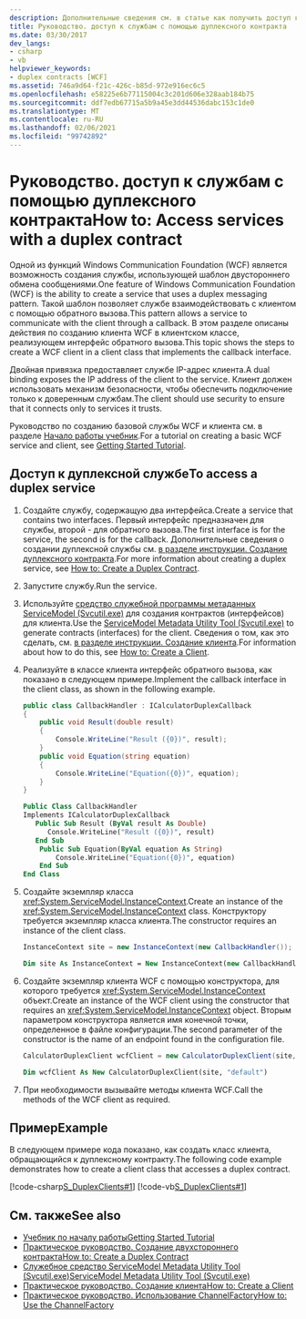 ```yaml
---
description: Дополнительные сведения см. в статье как получить доступ к службам с помощью дуплексного контракта.
title: Руководство. доступ к службам с помощью дуплексного контракта
ms.date: 03/30/2017
dev_langs:
- csharp
- vb
helpviewer_keywords:
- duplex contracts [WCF]
ms.assetid: 746a9d64-f21c-426c-b85d-972e916ec6c5
ms.openlocfilehash: e58225e6b77115004c3c201d606e328aab184b75
ms.sourcegitcommit: ddf7edb67715a5b9a45e3dd44536dabc153c1de0
ms.translationtype: MT
ms.contentlocale: ru-RU
ms.lasthandoff: 02/06/2021
ms.locfileid: "99742892"
---
```

# <a name="how-to-access-services-with-a-duplex-contract"></a><span data-ttu-id="c6072-103">Руководство. доступ к службам с помощью дуплексного контракта</span><span class="sxs-lookup"><span data-stu-id="c6072-103">How to: Access services with a duplex contract</span></span>

<span data-ttu-id="c6072-104">Одной из функций Windows Communication Foundation (WCF) является возможность создания службы, использующей шаблон двустороннего обмена сообщениями.</span><span class="sxs-lookup"><span data-stu-id="c6072-104">One feature of Windows Communication Foundation (WCF) is the ability to create a service that uses a duplex messaging pattern.</span></span> <span data-ttu-id="c6072-105">Такой шаблон позволяет службе взаимодействовать с клиентом с помощью обратного вызова.</span><span class="sxs-lookup"><span data-stu-id="c6072-105">This pattern allows a service to communicate with the client through a callback.</span></span> <span data-ttu-id="c6072-106">В этом разделе описаны действия по созданию клиента WCF в клиентском классе, реализующем интерфейс обратного вызова.</span><span class="sxs-lookup"><span data-stu-id="c6072-106">This topic shows the steps to create a WCF client in a client class that implements the callback interface.</span></span>

<span data-ttu-id="c6072-107">Двойная привязка предоставляет службе IP-адрес клиента.</span><span class="sxs-lookup"><span data-stu-id="c6072-107">A dual binding exposes the IP address of the client to the service.</span></span> <span data-ttu-id="c6072-108">Клиент должен использовать механизм безопасности, чтобы обеспечить подключение только к доверенным службам.</span><span class="sxs-lookup"><span data-stu-id="c6072-108">The client should use security to ensure that it connects only to services it trusts.</span></span>

<span data-ttu-id="c6072-109">Руководство по созданию базовой службы WCF и клиента см. в разделе [Начало работы учебник](../getting-started-tutorial.md).</span><span class="sxs-lookup"><span data-stu-id="c6072-109">For a tutorial on creating a basic WCF service and client, see [Getting Started Tutorial](../getting-started-tutorial.md).</span></span>

## <a name="to-access-a-duplex-service"></a><span data-ttu-id="c6072-110">Доступ к дуплексной службе</span><span class="sxs-lookup"><span data-stu-id="c6072-110">To access a duplex service</span></span>

1. <span data-ttu-id="c6072-111">Создайте службу, содержащую два интерфейса.</span><span class="sxs-lookup"><span data-stu-id="c6072-111">Create a service that contains two interfaces.</span></span> <span data-ttu-id="c6072-112">Первый интерфейс предназначен для службы, второй - для обратного вызова.</span><span class="sxs-lookup"><span data-stu-id="c6072-112">The first interface is for the service, the second is for the callback.</span></span> <span data-ttu-id="c6072-113">Дополнительные сведения о создании дуплексной службы см. [в разделе инструкции. Создание дуплексного контракта](how-to-create-a-duplex-contract.md).</span><span class="sxs-lookup"><span data-stu-id="c6072-113">For more information about creating a duplex service, see [How to: Create a Duplex Contract](how-to-create-a-duplex-contract.md).</span></span>

2. <span data-ttu-id="c6072-114">Запустите службу.</span><span class="sxs-lookup"><span data-stu-id="c6072-114">Run the service.</span></span>

3. <span data-ttu-id="c6072-115">Используйте [средство служебной программы метаданных ServiceModel (Svcutil.exe)](../servicemodel-metadata-utility-tool-svcutil-exe.md) для создания контрактов (интерфейсов) для клиента.</span><span class="sxs-lookup"><span data-stu-id="c6072-115">Use the [ServiceModel Metadata Utility Tool (Svcutil.exe)](../servicemodel-metadata-utility-tool-svcutil-exe.md) to generate contracts (interfaces) for the client.</span></span> <span data-ttu-id="c6072-116">Сведения о том, как это сделать, см.  [в разделе инструкции. Создание клиента](../how-to-create-a-wcf-client.md).</span><span class="sxs-lookup"><span data-stu-id="c6072-116">For information about how to do this, see  [How to: Create a Client](../how-to-create-a-wcf-client.md).</span></span>

4. <span data-ttu-id="c6072-117">Реализуйте в классе клиента интерфейс обратного вызова, как показано в следующем примере.</span><span class="sxs-lookup"><span data-stu-id="c6072-117">Implement the callback interface in the client class, as shown in the following example.</span></span>

    ```csharp
    public class CallbackHandler : ICalculatorDuplexCallback
    {
        public void Result(double result)
        {
            Console.WriteLine("Result ({0})", result);
        }
        public void Equation(string equation)
        {
            Console.WriteLine("Equation({0})", equation);
        }
    }
    ```

    ```vb
    Public Class CallbackHandler
    Implements ICalculatorDuplexCallback
       Public Sub Result (ByVal result As Double)
          Console.WriteLine("Result ({0})", result)
       End Sub
        Public Sub Equation(ByVal equation As String)
            Console.WriteLine("Equation({0})", equation)
        End Sub
    End Class
    ```

5. <span data-ttu-id="c6072-118">Создайте экземпляр класса <xref:System.ServiceModel.InstanceContext>.</span><span class="sxs-lookup"><span data-stu-id="c6072-118">Create an instance of the <xref:System.ServiceModel.InstanceContext> class.</span></span> <span data-ttu-id="c6072-119">Конструктору требуется экземпляр класса клиента.</span><span class="sxs-lookup"><span data-stu-id="c6072-119">The constructor requires an instance of the client class.</span></span>

    ```csharp
    InstanceContext site = new InstanceContext(new CallbackHandler());
    ```

    ```vb
    Dim site As InstanceContext = New InstanceContext(new CallbackHandler())
    ```

6. <span data-ttu-id="c6072-120">Создайте экземпляр клиента WCF с помощью конструктора, для которого требуется <xref:System.ServiceModel.InstanceContext> объект.</span><span class="sxs-lookup"><span data-stu-id="c6072-120">Create an instance of the WCF client using the constructor that requires an <xref:System.ServiceModel.InstanceContext> object.</span></span> <span data-ttu-id="c6072-121">Вторым параметром конструктора является имя конечной точки, определенное в файле конфигурации.</span><span class="sxs-lookup"><span data-stu-id="c6072-121">The second parameter of the constructor is the name of an endpoint found in the configuration file.</span></span>

    ```csharp
    CalculatorDuplexClient wcfClient = new CalculatorDuplexClient(site, "default");
    ```

    ```vb
    Dim wcfClient As New CalculatorDuplexClient(site, "default")
    ```

7. <span data-ttu-id="c6072-122">При необходимости вызывайте методы клиента WCF.</span><span class="sxs-lookup"><span data-stu-id="c6072-122">Call the methods of the WCF client as required.</span></span>

## <a name="example"></a><span data-ttu-id="c6072-123">Пример</span><span class="sxs-lookup"><span data-stu-id="c6072-123">Example</span></span>

<span data-ttu-id="c6072-124">В следующем примере кода показано, как создать класс клиента, обращающийся к дуплексному контракту.</span><span class="sxs-lookup"><span data-stu-id="c6072-124">The following code example demonstrates how to create a client class that accesses a duplex contract.</span></span>

[!code-csharp[S_DuplexClients#1](../../../../samples/snippets/csharp/VS_Snippets_CFX/s_duplexclients/cs/client.cs#1)]
[!code-vb[S_DuplexClients#1](../../../../samples/snippets/visualbasic/VS_Snippets_CFX/s_duplexclients/vb/client.vb#1)]

## <a name="see-also"></a><span data-ttu-id="c6072-125">См. также</span><span class="sxs-lookup"><span data-stu-id="c6072-125">See also</span></span>

- [<span data-ttu-id="c6072-126">Учебник по началу работы</span><span class="sxs-lookup"><span data-stu-id="c6072-126">Getting Started Tutorial</span></span>](../getting-started-tutorial.md)
- [<span data-ttu-id="c6072-127">Практическое руководство. Создание двухстороннего контракта</span><span class="sxs-lookup"><span data-stu-id="c6072-127">How to: Create a Duplex Contract</span></span>](how-to-create-a-duplex-contract.md)
- [<span data-ttu-id="c6072-128">Служебное средство ServiceModel Metadata Utility Tool (Svcutil.exe)</span><span class="sxs-lookup"><span data-stu-id="c6072-128">ServiceModel Metadata Utility Tool (Svcutil.exe)</span></span>](../servicemodel-metadata-utility-tool-svcutil-exe.md)
- [<span data-ttu-id="c6072-129">Практическое руководство. Создание клиента</span><span class="sxs-lookup"><span data-stu-id="c6072-129">How to: Create a Client</span></span>](../how-to-create-a-wcf-client.md)
- [<span data-ttu-id="c6072-130">Практическое руководство. Использование ChannelFactory</span><span class="sxs-lookup"><span data-stu-id="c6072-130">How to: Use the ChannelFactory</span></span>](how-to-use-the-channelfactory.md)
